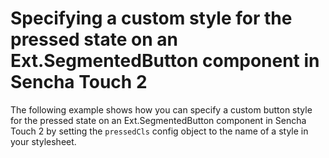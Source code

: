 # Specifying a custom style for the pressed state on an Ext.SegmentedButton component in Sencha Touch 2 #

The following example shows how you can specify a custom button style for the pressed state on an Ext.SegmentedButton component in Sencha Touch 2 by setting the `pressedCls` config object to the name of a style in your stylesheet.
